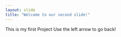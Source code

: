 ```yaml
---
layout: slide
title: "Welcome to our second slide!"
---
```

This is my first Project
Use the left arrow to go back!